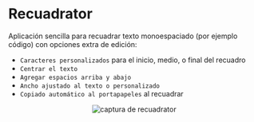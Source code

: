 # Recuadrator
Aplicación sencilla para recuadrar texto monoespaciado (por ejemplo código) con opciones extra de edición:
* `Caracteres personalizados` para el inicio, medio, o final del recuadro
* `Centrar el texto`
* `Agregar espacios arriba y abajo`
* `Ancho ajustado al texto o personalizado`
* `Copiado automático al portapapeles` al recuadrar

<p align="center">
  <img src="https://github.com/user-attachments/assets/1432359c-c799-472d-9f8e-d0a1f6c4fd40" alt="captura de recuadrator">
</p>


